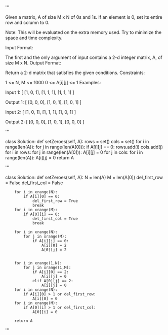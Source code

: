 '''

Given a matrix, A of size M x N of 0s and 1s. If an element is 0, set its entire row and column to 0.

Note: This will be evaluated on the extra memory used. Try to minimize the space and time complexity.

Input Format:

The first and the only argument of input contains a 2-d integer matrix, A, of size M x N.
Output Format:

Return a 2-d matrix that satisfies the given conditions.
Constraints:

1 \<= N, M \<= 1000
0 \<= A\[i\]\[j\] \<= 1
Examples:

Input 1:
\[   \[1, 0, 1\],
\[1, 1, 1\],
\[1, 1, 1\]   \]

Output 1:
\[   \[0, 0, 0\],
\[1, 0, 1\],
\[1, 0, 1\]   \]

Input 2:
\[   \[1, 0, 1\],
\[1, 1, 1\],
\[1, 0, 1\]   \]

Output 2:
\[   \[0, 0, 0\],
\[1, 0, 1\],
\[0, 0, 0\]   \]

'''

class Solution:
def setZeroes(self, A):
rows = set()
cols = set()
for i in range(len(A)):
for j in range(len(A\[0\])):
if A\[i\]\[j\] == 0:
rows.add(i)
cols.add(j)
for i in rows:
for j in range(len(A\[0\])):
A\[i\]\[j\] = 0
for j in cols:
for i in range(len(A)):
A\[i\]\[j\] = 0
return A

'''

class Solution:
def setZeroes(self, A):
N = len(A)
M = len(A\[0\])
del_first_row = False
del_first_col = False

```
    for i in xrange(N):
        if A[i][0] == 0:
            del_first_row = True
            break
    for i in xrange(M):
        if A[0][i] == 0:
            del_first_col = True
            break

    for i in xrange(N):
        for j in xrange(M):
            if A[i][j] == 0:
                A[i][0] = 2
                A[0][j] = 2


    for i in xrange(1,N):
        for j in xrange(1,M):
            if A[i][0] == 2:
                A[i][j] = 0
            elif A[0][j] == 2:
                A[i][j] = 0
    for i in xrange(N):
        if A[i][0] > 1 or del_first_row:
            A[i][0] = 0
    for i in xrange(M):
        if A[0][i] > 1 or del_first_col:
            A[0][i] = 0

    return A
```

'''
